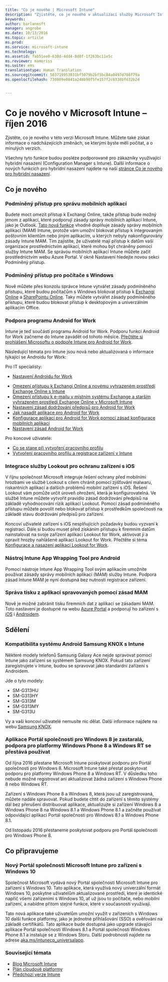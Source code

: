 ```yaml
---
title: "Co je nového | Microsoft Intune"
description: "Zjistěte, co je nového v aktualizací služby Microsoft Intune v tomto měsíci nebo dříve"
keywords: 
author: barlanmsft
manager: angrobe
ms.date: 10/13/2016
ms.topic: article
ms.prod: 
ms.service: microsoft-intune
ms.technology: 
ms.assetid: fab51ee0-638d-4dd4-8d8f-1f263bc11e5c
ms.reviewer: mamoriss
ms.suite: ems
translationtype: Human Translation
ms.sourcegitcommit: 503719953031bf5079b2bf5bc84a0497d708f79a
ms.openlocfilehash: 730809e0841a248b90f5fe157f2c6338bfd32b2d


---
```

# Co je nového v Microsoft Intune – říjen 2016
Zjistěte, co je nového v této verzi Microsoft Intune. Můžete také získat informace o nadcházejících změnách, se kterými byste měli počítat, a o minulých verzích.

Všechny tyto funkce budou posléze podporované pro zákazníky využívající hybridní nasazení (Configuration Manager s Intune). Další informace o nových funkcích pro hybridní nasazení najdete na naší [stránce Co je nového pro hybridní nasazení](https://technet.microsoft.com/library/mt718155.aspx).
<!---@Barry, the above blurb stays in each version, but make sure Tyler signs off each time. Also, remember to set the ms.date in the metadata to the sprint release. --->

## Co je nového

### Podmíněný přístup pro správu mobilních aplikací
Budete moct omezit přístup k Exchangi Online, takže přístup bude možný jenom z aplikací, které podporují zásady správy mobilních aplikací Intune, jako je Outlook. [Tato nová funkce](/intune/deploy-use/allow-policy-managed-apps-access-to-o365) vhodně doplňuje zásady správy mobilních aplikací (MAM) Intune, protože vám umožní blokovat přístup k integrovaným poštovním klientům nebo jiným aplikacím, u kterých nebyly nakonfigurovány zásady Intune MAM. Tím zajistíte, že uživatelé mají přístup k datům vaší organizace prostřednictvím aplikací, které mohou být chráněny pomocí služby Intune MAM. Se správou mobilních aplikací Intune můžete začít prostřednictvím webu Azure Portal. V okně Nastavení hledejte novou sekci Podmíněný přístup.

### Podmíněný přístup pro počítače s Windows
Nově můžete přes konzolu správce Intune vytvářet zásady podmíněného přístupu, které budou počítačům s Windows blokovat přístup k [Exchangi Online](/intune/deploy-use/restrict-access-to-exchange-online-with-microsoft-intune) a [SharePointu Online](/intune/deploy-use/restrict-access-to-sharepoint-online-with-microsoft-intune). Taky můžete vytvářet zásady podmíněného přístupu, které budou blokovat přístup k desktopovým a univerzálním aplikacím Office.

### Podpora programu Android for Work
Intune je teď součástí programu Android for Work. Podporu funkcí Android for Work začneme do Intune zavádět od tohoto měsíce.
[Přečtěte si prohlášení Microsoftu o podpoře Intune pro Android for Work](https://blogs.technet.microsoft.com/enterprisemobility/2016/09/12/microsoft-intune-support-for-android-for-work/).

Následující témata pro Intune jsou nová nebo aktualizovaná o informace týkající se Androidu for Work:

Pro IT specialisty:
- [Nastavení Androidu for Work](/intune/deploy-use/set-up-android-for-work)
<!--- [Nathan Bigman's resource access topics]()-->
- [Omezení přístupu k Exchangi Online a novému vyhrazeném prostředí Exchange Online s Intune](/intune/deploy-use/restrict-access-to-exchange-online-with-microsoft-intune)
- [Omezení přístupu k e-mailu v místním systému Exchange a starším vyhrazeném prostředí Exchange Online v Microsoft Intune](/intune/deploy-use/restrict-access-to-exchange-onpremises-with-microsoft-intune)
- [Nastavení zásad dodržování předpisů pro Android for Work](/intune/deploy-use/afw-compliance-policy-settings-in-microsoft-intune)
- [Jak nasadit aplikace pro Android for Work](/intune/deploy-use/android-for-work-apps)
- [Konfigurace aplikací pro Android for Work pomocí zásad konfigurace mobilních aplikací](/intune/deploy-use/afw-app-configuration-policy)
- [Nastavení zásad Android for Work](/intune/deploy-use/android-for-work-policy-settings-in-microsoft-intune)

Pro koncové uživatele:
- [Co se stane při vytvoření pracovního profilu](/intune/enduser/what-happens-when-you-create-a-work-profile-android)
- [Vytvoření pracovního profilu a registrace zařízení v Intune](/intune/enduser/create-a-work-profile-and-enroll-your-device-in-intune-android)

### Integrace služby Lookout pro ochranu zařízení s iOS
V říjnu společnost Microsoft integruje řešení ochrany před mobilními hrozbami ve službě Lookout s cílem chránit pomocí zjišťování malwaru, riskantních aplikací a dalších problémů mobilní zařízení s iOS. Řešení Lookout vám pomůže určit úroveň ohrožení, která je konfigurovatelná. Ve službě Intune můžete vytvořit pravidlo zásad dodržování předpisů na základě vyhodnocování rizik aplikací Lookout. Pomocí zásad podmíněného přístupu můžete povolit nebo blokovat přístup k prostředkům společnosti na základě stavu dodržování předpisů pro zařízení.

Koncoví uživatelé zařízení s iOS nesplňujících požadavky budou vyzvaní k registraci. Dále si budou muset před získáním přístupu k firemním datům nainstalovat na svoje zařízení aplikaci Lookout for Work, aktivovat ji a opravit hrozby nahlášené aplikací Lookout for Work. Přečtěte si téma [Konfigurace a nasazení aplikací Lookout for Work](/intune/deploy-use/configure-and-deploy-lookout-for-work-apps).
<!--TFS 1319493-->

<!--### New Microsoft Intune Company Portal available for Windows 10 devices
Microsoft is releasing a new [Microsoft Intune Company Portal for Windows 10 devices](https://go.microsoft.com/fwlink/?linkid=830663). This app, which leverages the new Windows 10 Universal format, will provide the user with an updated user experience within the app and identical experiences across all Windows 10 devices, PC and Mobile alike, while still enabling all the same functionality that they are using today.

The new app will also allow users to leverage additional platform features like single sign-on (SSO) and certificate-based authentication on Windows 10 devices. The app will be made available as an upgrade to the existing Windows 8.1 Company Portal and Windows Phone 8.1 Company Portal installs from the Windows Store.-->

### Nástroj Intune App Wrapping Tool pro Android
Pomocí nástroje Intune App Wrapping Tool svým aplikacím umožníte používat zásady správy mobilních aplikací (MAM) služby Intune. Podpora zásad Intune MAM je nyní dostupná bez nutnosti registrace zařízení.

### Správa tisku z aplikací spravovaných pomocí zásad MAM
Nově je možné zabránit tisku firemních dat z aplikací se zásadami MAM. Toto nastavení je dostupné na webu [Azure Portal](/Intune/deploy-use/create-and-deploy-mobile-app-management-policies-with-microsoft-intune) a podporují ho zařízení s [iOS](/Intune/deploy-use/ios-mam-policy-settings) i [Androidem](/Intune/deploy-use/android-mam-policy-settings).
<!--TFS 1014328-->

## Sdělení

### Kompatibilita systému Android Samsung KNOX s Intune
Některé modely telefonů Samsung Galaxy Ace nejde spravovat pomocí Intune jako zařízení se systémem Samsung KNOX. Pokud tato zařízení zaregistrujete v Intune, budou se spravovat jako standardní zařízení s Androidem.

Jde o tyto modely:

* SM-G313HU
* SM-G313HY
* SM-G313M
* SM-G313MY
* SM-G313U

Vy a vaši koncoví uživatelé nemusíte nic dělat. Další informace najdete na webu [Samsung KNOX](https://www.samsungknox.com).

### Aplikace Portál společnosti pro Windows 8 je zastaralá, podpora pro platformy Windows Phone 8 a Windows RT se přestává používat
Od října 2016 přestane Microsoft Intune poskytovat podporu pro Portál společnosti pro Windows 8. Microsoft Intune také přestat poskytovat podporu pro platformy Windows Phone 8 a Windows RT. V důsledku toho nebude možné registrovat ani aktualizovat žádná zařízení s Windows Phone 8 nebo Windows RT.

Zařízení s Windows Phone 8 a Windows 8, která jsou už zaregistrovaná, můžete nadále spravovat. Pokud budete chtít do zařízení s těmito systémy dál bez přerušení distribuovat aplikace, aktualizujte si zařízení Windows 8 a Windows Phone 8 na Windows 8.1 a Windows Phone 8.1 a začněte používat odpovídající aplikaci Portál společnosti pro Windows 8.1 a Windows Phone 8.1.

Od listopadu 2016 přestaneme poskytovat podporu pro Portál společnosti pro Windows Phone 8.
<!--TFS 1255391-->

## Co připravujeme

### Nový Portál společnosti Microsoft Intune pro zařízení s Windows 10
Společnost Microsoft vydává nový Portál společnosti Microsoft Intune pro zařízení s Windows 10. Tato aplikace, která využívá nový univerzální formát Windows 10, poskytne uživatelům aktualizované prostředí, které je identické napříč všemi zařízeními s Windows 10, ať už jsou to počítače, nebo mobilní zařízení, a nabídne přitom stejné funkce, které v současnosti využívají.

Tato nová aplikace také uživatelům umožní využít v zařízeních s Windows 10 další funkce platformy, jako je jednotné přihlašování (SSO) a ověřování na základě certifikátů. Tato aplikace bude dostupná jako upgrade stávající aplikace Portál společnosti Windows 8.1 a Portál společnosti Windows Phone 8.1 a instaluje se z Windows Storu. Další podrobnosti najdete na adrese [aka.ms/intunecp_universalapp](http://aka.ms/intunecp_universalapp).
<!--TFS 1016502-->

### Související témata
* [Blog Microsoft Intune](http://go.microsoft.com/fwlink/?LinkID=273882)
* [Plán cloudové platformy](http://www.microsoft.com/en-us/server-cloud/roadmap/Indevelopment.aspx?TabIndex=0&dropValue=Intune)
* [Předchozí verze Intune](previous-intune-releases.md)



<!--HONumber=Oct16_HO3-->


